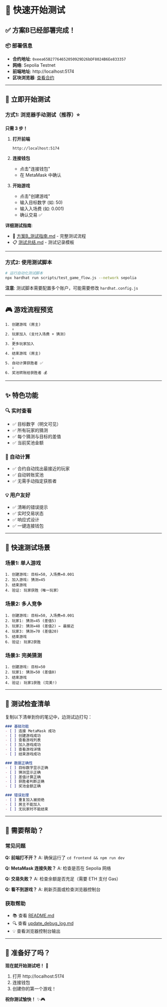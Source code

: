 # 🎯 快速开始测试

## ✅ 方案B已经部署完成！

### 📦 部署信息
- **合约地址**: `0xeea65B27764652050929D26bDF8024B6Ee833357`
- **网络**: Sepolia Testnet  
- **前端地址**: http://localhost:5174
- **区块浏览器**: [查看合约](https://sepolia.etherscan.io/address/0xeea65B27764652050929D26bDF8024B6Ee833357)

---

## 🚀 立即开始测试

### 方式1: 浏览器手动测试（推荐）⭐

**只需 3 步！**

1. **打开前端**
   ```
   http://localhost:5174
   ```

2. **连接钱包**
   - 点击"连接钱包"
   - 在 MetaMask 中确认

3. **开始游戏**
   - 点击"创建游戏"
   - 输入目标数字 (如: 50)
   - 输入入场费 (如: 0.001)
   - 确认交易 ✅

**详细测试指南**: 
- 📘 [方案B_测试指南.md](./方案B_测试指南.md) - 完整测试流程
- 📋 [测试总结.md](./测试总结.md) - 测试记录模板

---

### 方式2: 使用测试脚本

```bash
# 运行自动化测试脚本
npx hardhat run scripts/test_game_flow.js --network sepolia
```

**注意**: 测试脚本需要配置多个账户，可能需要修改 `hardhat.config.js`

---

## 🎮 游戏流程预览

```
1. 创建游戏 (房主)
   ↓
2. 玩家加入 (支付入场费 + 猜测)
   ↓
3. 更多玩家加入
   ↓
4. 结束游戏 (房主)
   ↓
5. 自动计算获胜者 ✅
   ↓
6. 奖池转账给获胜者 💰
```

---

## ✨ 特色功能

### 🔍 实时查看
- ✅ 目标数字（明文可见）
- ✅ 所有玩家的猜测
- ✅ 每个猜测与目标的差值
- ✅ 当前奖池金额

### 🤖 自动计算
- ✅ 合约自动找出最接近的玩家
- ✅ 自动转账奖池
- ✅ 无需手动指定获胜者

### 💡 用户友好
- ✅ 清晰的错误提示
- ✅ 实时交易状态
- ✅ 响应式设计
- ✅ 一键连接钱包

---

## 🧪 快速测试场景

### 场景1: 单人游戏
```
1. 创建游戏: 目标=50, 入场费=0.001
2. 加入游戏: 猜测=45
3. 结束游戏
4. 验证: 玩家获胜（唯一玩家）
```

### 场景2: 多人竞争
```
1. 创建游戏: 目标=50, 入场费=0.001
2. 玩家1: 猜测=45 (差值5)
3. 玩家2: 猜测=48 (差值2) ← 最接近
4. 玩家3: 猜测=70 (差值20)
5. 结束游戏
6. 验证: 玩家2获胜
```

### 场景3: 完美猜测
```
1. 创建游戏: 目标=50
2. 玩家1: 猜测=50 (差值0)
3. 结束游戏
4. 验证: 玩家1获胜 (完美!)
```

---

## 📝 测试检查清单

复制以下清单到你的笔记中，边测试边打勾：

```markdown
### 基础功能
- [ ] 连接 MetaMask 成功
- [ ] 创建游戏成功
- [ ] 查看游戏列表
- [ ] 加入游戏成功
- [ ] 查看游戏详情
- [ ] 结束游戏成功

### 数据正确性
- [ ] 目标数字显示正确
- [ ] 猜测显示正确
- [ ] 差值计算正确
- [ ] 获胜者判断正确
- [ ] 奖池金额正确

### 错误处理
- [ ] 重复加入被拒绝
- [ ] 房主不能加入
- [ ] 无玩家时不能结束
```

---

## 💬 需要帮助？

### 常见问题

**Q: 前端打不开？**
A: 确保运行了 `cd frontend && npm run dev`

**Q: MetaMask 连接失败？**
A: 检查是否在 Sepolia 网络

**Q: 交易失败？**
A: 检查余额是否充足（需要 ETH 支付 Gas）

**Q: 看不到游戏？**
A: 刷新页面或检查浏览器控制台

### 获取帮助
- 📚 查看 [README.md](./README.md)
- 🔍 查看 [update_debug_log.md](./update_debug_log.md)
- 💡 查看浏览器控制台输出

---

## 🎉 准备好了吗？

**现在就开始测试吧！** 🚀

1. 打开 http://localhost:5174
2. 连接钱包
3. 创建你的第一个游戏！

**祝你测试愉快！** ✨🎮

